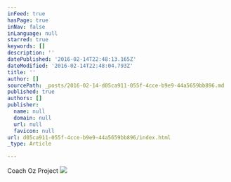 ```yaml
---
inFeed: true
hasPage: true
inNav: false
inLanguage: null
starred: true
keywords: []
description: ''
datePublished: '2016-02-14T22:48:13.165Z'
dateModified: '2016-02-14T22:48:04.793Z'
title: ''
author: []
sourcePath: _posts/2016-02-14-d05ca911-055f-4cce-b9e9-44a5659bb896.md
published: true
authors: []
publisher:
  name: null
  domain: null
  url: null
  favicon: null
url: d05ca911-055f-4cce-b9e9-44a5659bb896/index.html
_type: Article

---
```

Coach Oz Project
![](https://the-grid-user-content.s3-us-west-2.amazonaws.com/418d846f-727e-40db-a0b9-442de2268ebb.jpg)